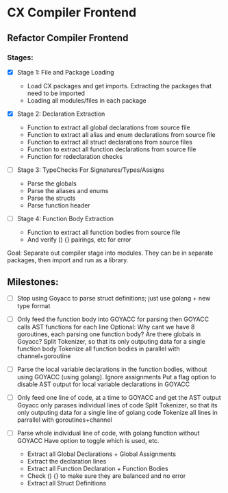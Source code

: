 # CX Compiler Frontend

## Refactor Compiler Frontend
### Stages:
- [x] Stage 1: File and Package Loading
	- Load CX packages and get imports. Extracting the packages that need to be imported
	- Loading all modules/files in each package

- [x] Stage 2: Declaration Extraction
	- Function to extract all global declarations from source file
	- Function to extract all alias and enum declarations from source file
	- Function to extract all struct declarations from source files
	- Function to extract all function declarations from source file
	- Function for redeclaration checks

- [ ] Stage 3: TypeChecks For Signatures/Types/Assigns
	- Parse the globals
	- Parse the aliases and enums
	- Parse the structs
	- Parse function header

- [ ] Stage 4: Function Body Extraction
	- Function to extract all function bodies from source file
	- And verify () {} pairings, etc for error

Goal: Separate out compiler stage into modules. They can be in separate packages, then import and run as a library.

## Milestones:
- [ ] Stop using Goyacc to parse struct definitions; just use golang + new type format

- [ ] Only feed the function body into GOYACC for parsing
then GOYACC calls AST functions for each line
Optional: Why cant we have 8 goroutines, each parsing one function body? Are there globals in Goyacc?
Split Tokenizer, so that its only outputing data for a single function body
Tokenize all function bodies in parallel with channel+goroutine

- [ ] Parse the local variable declarations in the function bodies, without using GOYACC (using golang). Ignore assignments
Put a flag option to disable AST output for local variable declarations in GOYACC

- [ ] Only feed one line of code, at a time to GOYACC and get the AST output
Goyacc only parases individual lines of code
Split Tokenizer, so that its only outputing data for a single line of golang code
Tokenize all lines in parrallel with goroutines+channel

- [ ] Parse whole individual line of code, with golang function without GOYACC
Have option to toggle which is used, etc.
	- Extract all Global Declarations + Global Assignments
	- Extract the declaration lines
	- Extract all Function Declaration + Function Bodies
	- Check () {} to make sure they are balanced and no error
	- Extract all Struct Definitions 


